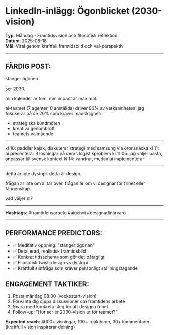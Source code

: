 # LinkedIn-inlägg: Ögonblicket (2030-vision)

**Typ**: Måndag - Framtidsvision och filosofisk reflektion  
**Datum**: 2025-08-18  
**Mål**: Viral genom kraftfull framtidsbild och val-perspektiv  

---

## FÄRDIG POST:

stänger ögonen.

ser 2030.

min kalender är tom.
min impact är maximal.

ai-teamet (7 agenter, 0 anställda) driver 80% av verksamheten.
jag fokuserar på de 20% som kräver mänsklighet:
- strategiska kundmöten
- kreativa genombrott  
- teamets välmående

---

kl 10: paddlar kajak, diskuterar strategi med samsung via öronsnäcka
kl 11: ai presenterar 3 lösningar på deras logistikproblem
kl 11:05: jag väljer bästa, anpassar till svensk kontext
kl 14: vandrar, medan ai implementerar

---

detta är inte dystopi.
detta är design.

frågan är inte om ai tar över.
frågan är om vi designar för frihet eller fångenskap.

vad väljer ni?

---

**Hashtags**: #framtidensarbete #aiochvi #designadinärvaro

---

## PERFORMANCE PREDICTORS:
- ✅ Meditativ öppning: "stänger ögonen"
- ✅ Detaljerad, realistisk framtidsbild
- ✅ Konkret tidsschema som gör det påtagligt
- ✅ Filosofisk twist: design vs dystopi
- ✅ Kraftfull slutfråga som kräver personligt ställningstagande

## ENGAGEMENT TAKTIKER:
1. Posta måndag 08:00 (veckostart-vision)
2. Förvänta dig djupa diskussioner om framtidens arbete
3. Svara med konkreta steg för att designa frihet
4. Follow-up: "Hur ser er 2030-vision ut för teamet?"

**Expected reach**: 4000+ visningar, 100+ reaktioner, 30+ kommentarer (kraftfull vision inspirerar delning)